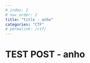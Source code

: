 ```yaml
---
# index: 2
# nav_order: 2
title: "title - anho"
categories: "CTF" 
# permalink: /ctf/
---
```

# TEST POST - anho